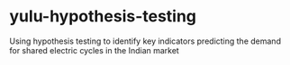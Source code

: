 # yulu-hypothesis-testing
Using hypothesis testing to identify key indicators predicting the demand for shared electric cycles in the Indian market
